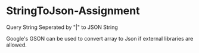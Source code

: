 # StringToJson-Assignment
Query String Seperated by "|" to JSON String

Google's GSON can be used to convert array to Json if external libraries are allowed.
